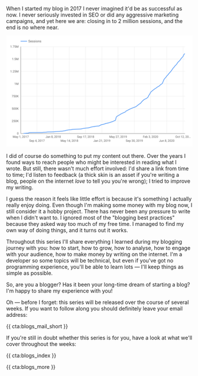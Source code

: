 When I started my blog in 2017 I never imagined it'd be as successful as now. I never seriously invested in SEO or did any aggressive marketing campaigns, and yet here we are: closing in to 2 million sessions, and the end is no where near.

[![Cumulated amount of sessions per week](/resources/img/blogs-for-devs/01-01.png)](*/resources/img/blogs-for-devs/01-01.png)

I did of course do something to put my content out there. Over the years I found ways to reach people who might be interested in reading what I wrote. But still, there wasn't much effort involved: I'd share a link from time to time; I'd listen to feedback (a thick skin is an asset if you're writing a blog, people on the internet _love_ to tell you you're wrong); I tried to improve my writing.

I guess the reason it feels like little effort is because it's something I actually really enjoy doing. Even though I'm making some money with my blog now, I still consider it a hobby project. There has never been any pressure to write when I didn't want to. I ignored most of the "blogging best practices" because they asked way too much of my free time. I managed to find my own way of doing things, and it turns out it works.

Throughout this series I'll share everything I learned during my blogging journey with you: how to start, how to grow, how to analyse, how to engage with your audience, how to make money by writing on the internet. I'm a developer so some topics will be technical, but even if you've got no programming experience, you'll be able to learn lots — I'll keep things as simple as possible.

So, are you a blogger? Has it been your long-time dream of starting a blog? I'm happy to share my experience with you!

Oh — before I forget: this series will be released over the course of several weeks. If you want to follow along you should definitely leave your email address:

{{ cta:blogs_mail_short }}

If you're still in doubt whether this series is for you, have a look at what we'll cover throughout the weeks:

{{ cta:blogs_index }}

{{ cta:blogs_more }}
